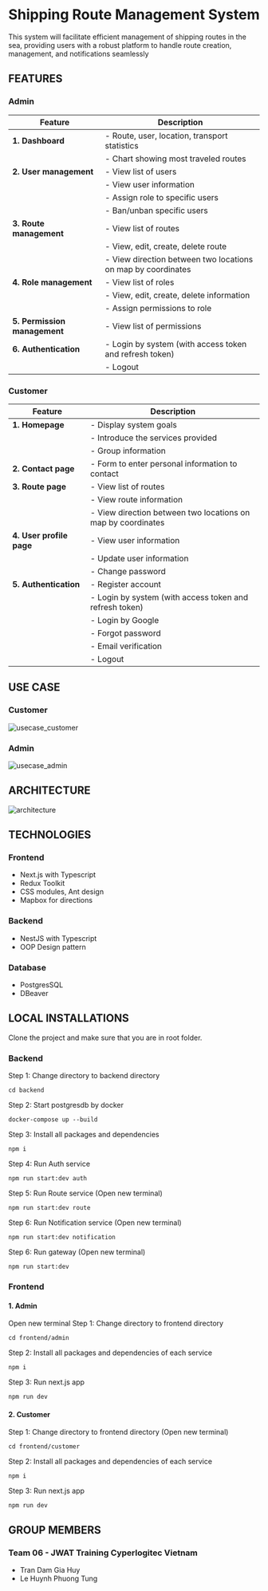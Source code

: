 # Shipping Route Management System
This system will facilitate efficient management of shipping routes in the sea, providing users with a robust platform to handle route creation, management, and notifications seamlessly

## FEATURES
### Admin

| **Feature**                | **Description**                                               |
|----------------------------|--------------------------------------------------------------|
| **1. Dashboard**           | - Route, user, location, transport statistics               |
|                            | - Chart showing most traveled routes                         |
| **2. User management**     | - View list of users                                         |
|                            | - View user information                                      |
|                            | - Assign role to specific users                              |
|                            | - Ban/unban specific users                                   |
| **3. Route management**    | - View list of routes                                        |
|                            | - View, edit, create, delete route                          |
|                            | - View direction between two locations on map by coordinates |
| **4. Role management**     | - View list of roles                                         |
|                            | - View, edit, create, delete information                    |
|                            | - Assign permissions to role                                 |
| **5. Permission management**| - View list of permissions                                   |
| **6. Authentication**      | - Login by system (with access token and refresh token)     |
|                            | - Logout                                                    |


  
### Customer

| **Feature**               | **Description**                                               |
|---------------------------|--------------------------------------------------------------|
| **1. Homepage**           | - Display system goals                                       |
|                           | - Introduce the services provided                            |
|                           | - Group information                                         |
| **2. Contact page**       | - Form to enter personal information to contact              |
| **3. Route page**         | - View list of routes                                        |
|                           | - View route information                                      |
|                           | - View direction between two locations on map by coordinates  |
| **4. User profile page**  | - View user information                                      |
|                           | - Update user information                                    |
|                           | - Change password                                            |
| **5. Authentication**     | - Register account                                           |
|                           | - Login by system (with access token and refresh token)     |
|                           | - Login by Google                                           |
|                           | - Forgot password                                           |
|                           | - Email verification                                        |
|                           | - Logout                                                    |

## USE CASE
### Customer
![usecase_customer](https://github.com/user-attachments/assets/a34cb138-704b-4ef1-9d0a-0113a326ff62)

### Admin
![usecase_admin](https://github.com/user-attachments/assets/7a1e2e6b-9464-4521-8e88-0b3f1dcc0a5d)

## ARCHITECTURE
![architecture](https://github.com/user-attachments/assets/984fd7bf-3e27-43f5-aed4-91e94b2a2f78)

## TECHNOLOGIES
### Frontend
- Next.js with Typescript
- Redux Toolkit
- CSS modules, Ant design
- Mapbox for directions

### Backend
- NestJS with Typescript
- OOP Design pattern

### Database
- PostgresSQL
- DBeaver

## LOCAL INSTALLATIONS

Clone the project and make sure that you are in root folder.

### Backend

Step 1: Change directory to backend directory

```console
cd backend
```

Step 2: Start postgresdb by docker
```console
docker-compose up --build
```

Step 3: Install all packages and dependencies
```console
npm i
```

Step 4: Run Auth service
```console
npm run start:dev auth
```

Step 5: Run Route service (Open new terminal)
```console
npm run start:dev route
```

Step 6: Run Notification service (Open new terminal)
```console
npm run start:dev notification
```

Step 6: Run gateway (Open new terminal)
```console
npm run start:dev
```

### Frontend

#### 1. Admin
Open new terminal
Step 1: Change directory to frontend directory
```console
cd frontend/admin
```

Step 2: Install all packages and dependencies of each service
```console
npm i
```

Step 3: Run next.js app
```console
npm run dev
```

#### 2. Customer
Step 1: Change directory to frontend directory (Open new terminal)
```console
cd frontend/customer
```

Step 2: Install all packages and dependencies of each service
```console
npm i
```

Step 3: Run next.js app
```console
npm run dev
```

## GROUP MEMBERS
### Team 06 - JWAT Training Cyperlogitec Vietnam
- Tran Dam Gia Huy
- Le Huynh Phuong Tung
